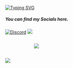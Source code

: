 
[![Typing SVG](https://readme-typing-svg.demolab.com?font=Fira+Code&pause=1000&center=true&vCenter=true&random=false&width=435&lines=Hello+There%2C+Im+Trusty)](https://git.io/typing-svg)
  <h5>You can find my Socials here.</h5>

  <p>
    <a href="https://discord.com/users/364492816639852544"><img alt="Discord" title="Discord" src="https://img.shields.io/badge/-Discord-7289DA?style=for-the-badge&logo=discord&logoColor=white"/></a>
    <a href="https://instagram.com/truusty.py" target="_blank"><img src="https://img.shields.io/badge/INSTAGRAM%20-DC3175.svg?&style=for-the-badge&logo=instagram&logoColor=white"></a>
  </p>

  <div style="display: flex; justify-content: center; flex-direction: column;">
    <div style="width: 200px; text-align: center;">
      <a href="https://github.com/truusty"> 
<p align="center"> <img src="https://komarev.com/ghpvc/?username=truusty&label=Profile%20views&color=0e75b6&style=flat" /> </p>
      </a>
    </div>
   <br>
  <div class="center">
        <img src="https://github-readme-stats.vercel.app/api/top-langs/?username=truusty&hide=php&theme=dark" />
      </a>
    </div>
  </div>
</div>
